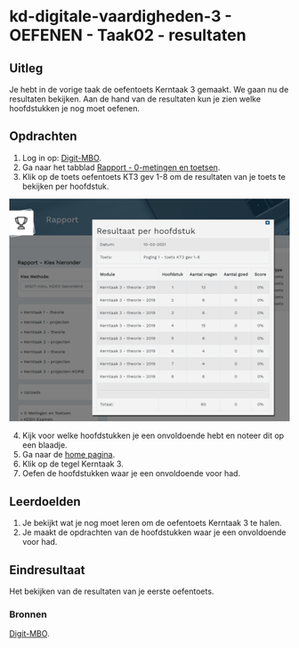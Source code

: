 # kd-digitale-vaardigheden-3 - OEFENEN - Taak02 - resultaten

## Uitleg
Je hebt in de vorige taak de oefentoets Kerntaak 3 gemaakt. We gaan nu de resultaten bekijken.
Aan de hand van de resultaten kun je zien welke hoofdstukken je nog moet oefenen.

## Opdrachten
1. Log in op: [Digit-MBO](https://entree.instruct.nl/?elo=digit-mbo).
1. Ga naar het tabblad [Rapport - 0-metingen en toetsen](https://digit-mbo.nl/student/results/toetsen/1/). 
2. Klik op de toets oefentoets KT3 gev 1-8 om de resultaten van je toets te bekijken per hoofdstuk.

![kies de eerste oefentoets](./images/hoofdstukken.PNG)

4. Kijk voor welke hoofdstukken je een onvoldoende hebt en noteer dit op een blaadje.
5. Ga naar de [home pagina](https://digit-mbo.nl/student/home/).
6. Klik op de tegel Kerntaak 3.
7. Oefen de hoofdstukken waar je een onvoldoende voor had.

## Leerdoelden
1. Je bekijkt wat je nog moet leren om de oefentoets Kerntaak 3 te halen.
1. Je maakt de opdrachten van de hoofdstukken waar je een onvoldoende voor had.

## Eindresultaat
Het bekijken van de resultaten van je eerste oefentoets.

### Bronnen
[Digit-MBO](https://entree.instruct.nl/?elo=digit-mbo).